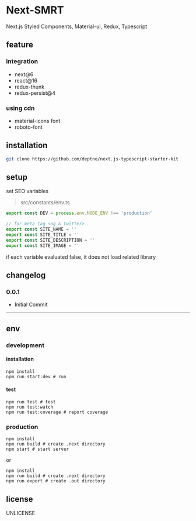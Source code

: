 # Next-SMRT

Next.js Styled Components, Material-ui, Redux, Typescript

## feature
### integration
 - next@6
 - react@16
 - redux-thunk
 - redux-persist@4

### using cdn
 - material-icons font
 - roboto-font

## installation

```sh
git clone https://github.com/deptno/next.js-typescript-starter-kit
```

## setup

set SEO variables

> src/constants/env.ts

```typescript
export const DEV = process.env.NODE_ENV !== 'production'

// for meta tag <og & twitter>
export const SITE_NAME = ''
export const SITE_TITLE = ''
export const SITE_DESCRIPTION = ''
export const SITE_IMAGE = ''
```

if each variable evaluated false, it does not load related library


## changelog

### 0.0.1

- Initial Commit
  
---

## env

### development

#### installation

```
npm install
npm run start:dev # run
```

#### test

```
npm run test # test
npm run test:watch
npm run test:coverage # report coverage
```

### production

```
npm install
npm run build # create .next directory
npm start # start server
```

or

```
npm install
npm run build # create .next directory
npm run export # create .out directory
```

## license

UNLICENSE
